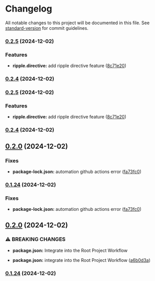 # Changelog

All notable changes to this project will be documented in this file. See [standard-version](https://github.com/conventional-changelog/standard-version) for commit guidelines.

### [0.2.5](https://github.com/AntoniadisCorp/ng-wind/compare/v0.2.4...v0.2.5) (2024-12-02)


### Features

* **ripple.directive:** add ripple directive feature ([8c71e20](https://github.com/AntoniadisCorp/ng-wind/commit/8c71e205e5e6e54dd6f19c7dd60e1b786dbebe2b))

### [0.2.4](https://github.com/AntoniadisCorp/ng-wind/compare/v0.2.5...v0.2.4) (2024-12-02)

### [0.2.5](https://github.com/AntoniadisCorp/ng-wind/compare/v0.2.4...v0.2.5) (2024-12-02)


### Features

* **ripple.directive:** add ripple directive feature ([8c71e20](https://github.com/AntoniadisCorp/ng-wind/commit/8c71e205e5e6e54dd6f19c7dd60e1b786dbebe2b))

### [0.2.4](https://github.com/AntoniadisCorp/ng-wind/compare/v0.2.3...v0.2.4) (2024-12-02)

## [0.2.0](https://github.com/AntoniadisCorp/ng-wind/compare/v0.2.1...v0.2.0) (2024-12-02)

### Fixes

- **package-lock.json:** automation github actions error ([fa73fc0](https://github.com/AntoniadisCorp/ng-wind/commit/fa73fc0960d9f63793bbef8c150bf8dc78262d90))

### [0.1.24](https://github.com/AntoniadisCorp/ng-wind/compare/v0.2.1...v0.1.24) (2024-12-02)

### Fixes

- **package-lock.json:** automation github actions error ([fa73fc0](https://github.com/AntoniadisCorp/ng-wind/commit/fa73fc0960d9f63793bbef8c150bf8dc78262d90))

## [0.2.0](https://github.com/AntoniadisCorp/ng-wind/compare/v0.1.24...v0.2.0) (2024-12-02)

### ⚠ BREAKING CHANGES

- **package.json:** Integrate into the Root Project Workflow

- **package.json:** integrate into the Root Project Workflow ([a6b0d3a](https://github.com/AntoniadisCorp/ng-wind/commit/a6b0d3a08efe303dbe666c7d8ba73df0db987c63))

### [0.1.24](https://github.com/AntoniadisCorp/ng-wind/compare/v0.1.23...v0.1.24) (2024-12-02)
